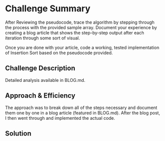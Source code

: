 # Challenge Summary
After Reviewing the pseudocode, trace the algorithm by stepping through the process with the provided sample array. Document your experience by creating a blog article that shows the step-by-step output after each iteration through some sort of visual.

Once you are done with your article, code a working, tested implementation of Insertion Sort based on the pseudocode provided.

## Challenge Description
Detailed analysis available in BLOG.md.

## Approach & Efficiency
The approach was to break down all of the steps necessary and document them one by one in a blog article (featured in BLOG.md). After the blog post, I then went through and implemented the actual code.

## Solution
